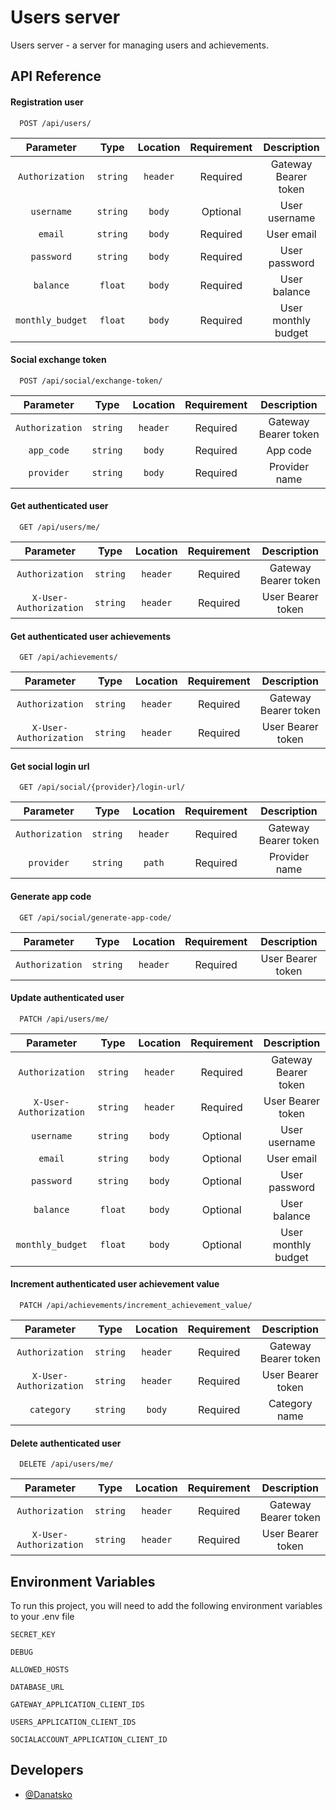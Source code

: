 # Users server

Users server - a server for managing users and achievements.

## API Reference

#### Registration user

```http
  POST /api/users/
```

|       Parameter       |   Type   | Location | Requirement |     Description      |
|:---------------------:|:--------:|:--------:|:-----------:|:--------------------:|
|    `Authorization`    | `string` | `header` |  Required   | Gateway Bearer token |
|      `username`       | `string` |  `body`  |  Optional   |    User username     |
|        `email`        | `string` |  `body`  |  Required   |      User email      |
|      `password`       | `string` |  `body`  |  Required   |    User password     |
|       `balance`       | `float`  |  `body`  |  Required   |     User balance     |
|   `monthly_budget`    | `float`  |  `body`  |  Required   | User monthly budget  |

#### Social exchange token

```http
  POST /api/social/exchange-token/
```

|          Parameter           |   Type   | Location | Requirement |     Description      |
|:----------------------------:|:--------:|:--------:|:-----------:|:--------------------:|
|       `Authorization`        | `string` | `header` |  Required   | Gateway Bearer token |
|          `app_code`          | `string` |  `body`  |  Required   |       App code       |
|          `provider`          | `string` |  `body`  |  Required   |    Provider name     |

#### Get authenticated user

```http
  GET /api/users/me/
```

|                    Parameter                    |   Type   | Location | Requirement |     Description      |
|:-----------------------------------------------:|:--------:|:--------:|:-----------:|:--------------------:|
|                 `Authorization`                 | `string` | `header` |  Required   | Gateway Bearer token |
|             `X-User-Authorization`              | `string` | `header` |  Required   |  User Bearer token   |

#### Get authenticated user achievements

```http
  GET /api/achievements/
```

|                    Parameter                    |   Type   | Location | Requirement |     Description      |
|:-----------------------------------------------:|:--------:|:--------:|:-----------:|:--------------------:|
|                 `Authorization`                 | `string` | `header` |  Required   | Gateway Bearer token |
|             `X-User-Authorization`              | `string` | `header` |  Required   |  User Bearer token   |

#### Get social login url

```http
  GET /api/social/{provider}/login-url/
```

|                   Parameter                    |   Type   | Location | Requirement |     Description      |
|:----------------------------------------------:|:--------:|:--------:|:-----------:|:--------------------:|
|                `Authorization`                 | `string` | `header` |  Required   | Gateway Bearer token |
|                   `provider`                   | `string` |  `path`  |  Required   |    Provider name     |

#### Generate app code

```http
  GET /api/social/generate-app-code/
```

|                    Parameter                    |   Type   | Location | Requirement |    Description    |
|:-----------------------------------------------:|:--------:|:--------:|:-----------:|:-----------------:|
|                 `Authorization`                 | `string` | `header` |  Required   | User Bearer token |

#### Update authenticated user

```http
  PATCH /api/users/me/
```

|                   Parameter                    |   Type   | Location | Requirement |     Description      |
|:----------------------------------------------:|:--------:|:--------:|:-----------:|:--------------------:|
|                `Authorization`                 | `string` | `header` |  Required   | Gateway Bearer token |
|             `X-User-Authorization`             | `string` | `header` |  Required   |  User Bearer token   |
|                   `username`                   | `string` |  `body`  |  Optional   |    User username     |
|                    `email`                     | `string` |  `body`  |  Optional   |      User email      |
|                   `password`                   | `string` |  `body`  |  Optional   |    User password     |
|                   `balance`                    | `float`  |  `body`  |  Optional   |     User balance     |
|                `monthly_budget`                | `float`  |  `body`  |  Optional   | User monthly budget  |

#### Increment authenticated user achievement value

```http
  PATCH /api/achievements/increment_achievement_value/
```

|                   Parameter                    |   Type   | Location | Requirement |     Description      |
|:----------------------------------------------:|:--------:|:--------:|:-----------:|:--------------------:|
|                `Authorization`                 | `string` | `header` |  Required   | Gateway Bearer token |
|             `X-User-Authorization`             | `string` | `header` |  Required   |  User Bearer token   |
|                   `category`                   | `string` |  `body`  |  Required   |    Category name     |

#### Delete authenticated user

```http
  DELETE /api/users/me/
```

|                    Parameter                    |   Type   | Location | Requirement |     Description      |
|:-----------------------------------------------:|:--------:|:--------:|:-----------:|:--------------------:|
|                 `Authorization`                 | `string` | `header` |  Required   | Gateway Bearer token |
|             `X-User-Authorization`              | `string` | `header` |  Required   |  User Bearer token   |

## Environment Variables

To run this project, you will need to add the following environment variables to your .env file

`SECRET_KEY`

`DEBUG`

`ALLOWED_HOSTS`

`DATABASE_URL`

`GATEWAY_APPLICATION_CLIENT_IDS`

`USERS_APPLICATION_CLIENT_IDS`

`SOCIALACCOUNT_APPLICATION_CLIENT_ID`

## Developers

- [@Danatsko](https://github.com/Danatsko)